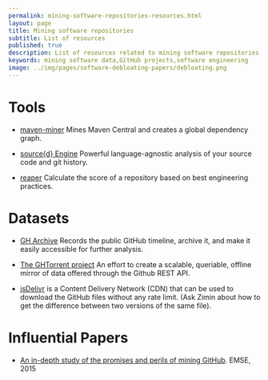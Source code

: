 ```yaml
---
permalink: mining-software-repositories-resources.html
layout: page
title: Mining software repositories
subtitle: List of resources
published: true
description: List of resources related to mining software repositories.
keywords: mining software data,GitHub projects,software engineering
image: ../img/pages/software-debloating-papers/debloating.png
---
```


<!--
> "Mining software repositories is an increasingly popular and important area of software engineering research aimed at retrieving, integrating, and analyzing data available in various kinds of software repositories" 
> *― [Massimiliano Di Penta](https://scholar.google.com/citations?user=j6ucyOAAAAAJ&hl=en)*
-->


# Tools

- <a href="https://github.com/diverse-project/maven-miner"><i class="fab fa-github"></i></a> [maven-miner](https://github.com/diverse-project/maven-miner/wiki) Mines Maven Central and creates a global dependency graph.

- <a href="https://github.com/src-d/engine"><i class="fab fa-github"></i></a> [source{d} Engine](href="https://github.com/src-d/engine) Powerful language-agnostic analysis of your source code and git history.

- <a href="https://github.com/RepoReapers/reaper"><i class="fab fa-github"></i></a> [reaper](https://github.com/RepoReapers/reaper) Calculate the score of a repository based on best engineering practices.

# Datasets

- <a href="https://github.com/igrigorik/gharchive.org/tree/master"><i class="fab fa-github"></i></a> [GH Archive](https://www.gharchive.org) Records the public GitHub timeline, archive it, and make it easily accessible for further analysis.

- <a href="https://github.com/ghtorrent/ghtorrent.org"><i class="fab fa-github"></i></a> [The GHTorrent project](http://ghtorrent.org) An effort to create a scalable, queriable, offline mirror of data offered through the Github REST API.

- [jsDelivr](https://www.jsdelivr.com/) is a Content Delivery Network (CDN) that can be used to download the GitHub files without any rate limit. (Ask Zimin about how to get the difference between two versions of the same file).

# Influential Papers

- [An in-depth study of the promises and perils of mining GitHub](https://link.springer.com/article/10.1007/s10664-015-9393-5). EMSE, 2015
